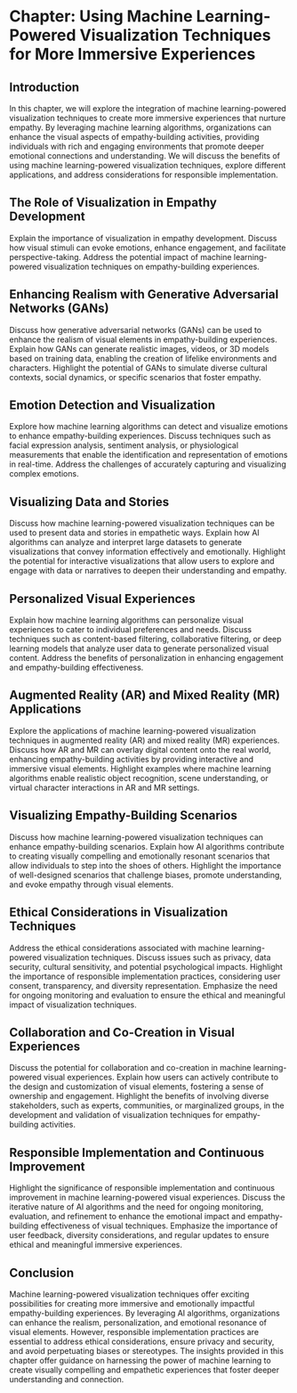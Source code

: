Chapter: Using Machine Learning-Powered Visualization Techniques for More Immersive Experiences
===============================================================================================

Introduction
------------

In this chapter, we will explore the integration of machine learning-powered visualization techniques to create more immersive experiences that nurture empathy. By leveraging machine learning algorithms, organizations can enhance the visual aspects of empathy-building activities, providing individuals with rich and engaging environments that promote deeper emotional connections and understanding. We will discuss the benefits of using machine learning-powered visualization techniques, explore different applications, and address considerations for responsible implementation.

The Role of Visualization in Empathy Development
------------------------------------------------

Explain the importance of visualization in empathy development. Discuss how visual stimuli can evoke emotions, enhance engagement, and facilitate perspective-taking. Address the potential impact of machine learning-powered visualization techniques on empathy-building experiences.

Enhancing Realism with Generative Adversarial Networks (GANs)
-------------------------------------------------------------

Discuss how generative adversarial networks (GANs) can be used to enhance the realism of visual elements in empathy-building experiences. Explain how GANs can generate realistic images, videos, or 3D models based on training data, enabling the creation of lifelike environments and characters. Highlight the potential of GANs to simulate diverse cultural contexts, social dynamics, or specific scenarios that foster empathy.

Emotion Detection and Visualization
-----------------------------------

Explore how machine learning algorithms can detect and visualize emotions to enhance empathy-building experiences. Discuss techniques such as facial expression analysis, sentiment analysis, or physiological measurements that enable the identification and representation of emotions in real-time. Address the challenges of accurately capturing and visualizing complex emotions.

Visualizing Data and Stories
----------------------------

Discuss how machine learning-powered visualization techniques can be used to present data and stories in empathetic ways. Explain how AI algorithms can analyze and interpret large datasets to generate visualizations that convey information effectively and emotionally. Highlight the potential for interactive visualizations that allow users to explore and engage with data or narratives to deepen their understanding and empathy.

Personalized Visual Experiences
-------------------------------

Explain how machine learning algorithms can personalize visual experiences to cater to individual preferences and needs. Discuss techniques such as content-based filtering, collaborative filtering, or deep learning models that analyze user data to generate personalized visual content. Address the benefits of personalization in enhancing engagement and empathy-building effectiveness.

Augmented Reality (AR) and Mixed Reality (MR) Applications
----------------------------------------------------------

Explore the applications of machine learning-powered visualization techniques in augmented reality (AR) and mixed reality (MR) experiences. Discuss how AR and MR can overlay digital content onto the real world, enhancing empathy-building activities by providing interactive and immersive visual elements. Highlight examples where machine learning algorithms enable realistic object recognition, scene understanding, or virtual character interactions in AR and MR settings.

Visualizing Empathy-Building Scenarios
--------------------------------------

Discuss how machine learning-powered visualization techniques can enhance empathy-building scenarios. Explain how AI algorithms contribute to creating visually compelling and emotionally resonant scenarios that allow individuals to step into the shoes of others. Highlight the importance of well-designed scenarios that challenge biases, promote understanding, and evoke empathy through visual elements.

Ethical Considerations in Visualization Techniques
--------------------------------------------------

Address the ethical considerations associated with machine learning-powered visualization techniques. Discuss issues such as privacy, data security, cultural sensitivity, and potential psychological impacts. Highlight the importance of responsible implementation practices, considering user consent, transparency, and diversity representation. Emphasize the need for ongoing monitoring and evaluation to ensure the ethical and meaningful impact of visualization techniques.

Collaboration and Co-Creation in Visual Experiences
---------------------------------------------------

Discuss the potential for collaboration and co-creation in machine learning-powered visual experiences. Explain how users can actively contribute to the design and customization of visual elements, fostering a sense of ownership and engagement. Highlight the benefits of involving diverse stakeholders, such as experts, communities, or marginalized groups, in the development and validation of visualization techniques for empathy-building activities.

Responsible Implementation and Continuous Improvement
-----------------------------------------------------

Highlight the significance of responsible implementation and continuous improvement in machine learning-powered visual experiences. Discuss the iterative nature of AI algorithms and the need for ongoing monitoring, evaluation, and refinement to enhance the emotional impact and empathy-building effectiveness of visual techniques. Emphasize the importance of user feedback, diversity considerations, and regular updates to ensure ethical and meaningful immersive experiences.

Conclusion
----------

Machine learning-powered visualization techniques offer exciting possibilities for creating more immersive and emotionally impactful empathy-building experiences. By leveraging AI algorithms, organizations can enhance the realism, personalization, and emotional resonance of visual elements. However, responsible implementation practices are essential to address ethical considerations, ensure privacy and security, and avoid perpetuating biases or stereotypes. The insights provided in this chapter offer guidance on harnessing the power of machine learning to create visually compelling and empathetic experiences that foster deeper understanding and connection.
